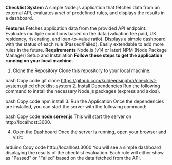 **Checklist System**
A simple Node.js application that fetches data from an external API, evaluates a set of predefined rules, and displays the results in a dashboard.

**Features**
Fetches application data from the provided API endpoint.
Evaluates multiple conditions based on the data (valuation fee paid, UK residency, risk rating, and loan-to-value ratio).
Displays a simple dashboard with the status of each rule (Passed/Failed).
Easily extendable to add more rules in the future.
**Requirements**
Node.js (v14 or later)
NPM (Node Package Manager)
Setup and Installation
**Follow these steps to get the application running on your local machine.**

1. Clone the Repository
Clone this repository to your local machine.

bash
Copy code
git clone https://github.com/kuldeepsinghra/checklist-system.git
cd checklist-system
2. Install Dependencies
Run the following command to install the necessary Node.js packages (express and axios).

bash
Copy code
npm install
3. Run the Application
Once the dependencies are installed, you can start the server with the following command:

bash
Copy code
**node server.js**
This will start the server on http://localhost:3000.

4. Open the Dashboard
Once the server is running, open your browser and visit:

arduino
Copy code
http://localhost:3000
You will see a simple dashboard displaying the results of the checklist evaluation. Each rule will either show as "Passed" or "Failed" based on the data fetched from the API.

